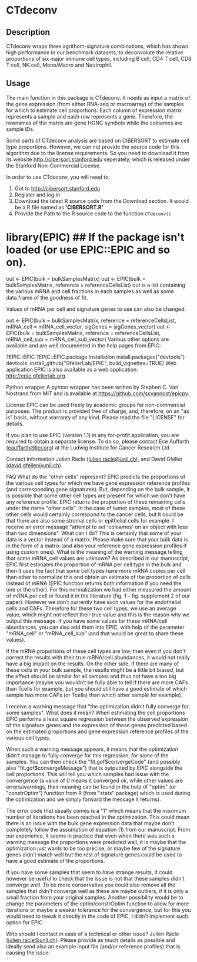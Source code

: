 # CTdeconv

## Description

CTdeconv wraps three agrithom-signature combinations, which has shown high performance in our benchmark datasets, to deconvolute the relative proportions of six major immune cell types, including B cell, CD4 T cell, CD8 T cell, NK cell, Mono/Macro and Neutrophil. 


## Usage

The main function in this package is CTdeconv. It needs as input a matrix of the gene expression (from either RNA-seq or macroarray) of the samples for which to estimate cell proportions. Each column of expression matrix represents a sample and each row represents a gene.  Therefore, the rownames of the matrix are gene HGNC symbols while the colnames are sample IDs. 

Some parts of CTdeconv analysis are based on CIBERSORT to estimate cell type proportions. However, we can not provide the source code for this algorithm due to the license requirements. So you need to download it from its website http://cibersort.stanford.edu seperately, which is released under the Stanford Non-Commercial License.

In order to use CTdeconv, you will need to:

  1. Got to http://cibersort.stanford.edu
  2. Register and log in
  3. Download the latest R source code from the Download section. It would be a R file named as **'CIBERSORT.R'**
  4. Provide the Path to the R source code to the function `CTdeconv()` 




# library(EPIC) ## If the package isn't loaded (or use EPIC::EPIC and so on).
out <- EPIC(bulk = bulkSamplesMatrix)
out <- EPIC(bulk = bulkSamplesMatrix, reference = referenceCellsList)
out is a list containing the various mRNA and cell fractions in each samples as well as some data.frame of the goodness of fit.

Values of mRNA per cell and signature genes to use can also be changed:

out <- EPIC(bulk = bulkSamplesMatrix, reference = referenceCellsList, mRNA_cell = mRNA_cell_vector, sigGenes = sigGenes_vector)
out <- EPIC(bulk = bulkSamplesMatrix, reference = referenceCellsList, mRNA_cell_sub = mRNA_cell_sub_vector)
Various other options are available and are well documented in the help pages from EPIC:

?EPIC::EPIC
?EPIC::EPIC.package
Installation
install.packages("devtools")
devtools::install_github("GfellerLab/EPIC", build_vignettes=TRUE)
Web application
EPIC is also available as a web application: http://epic.gfellerlab.org.

Python wrapper
A pyhton wrapper has been written by Stephen C. Van Nostrand from MIT and is available at https://github.com/scvannost/epicpy.

License
EPIC can be used freely by academic groups for non-commercial purposes. The product is provided free of charge, and, therefore, on an "as is" basis, without warranty of any kind. Please read the file "LICENSE" for details.

If you plan to use EPIC (version 1.1) in any for-profit application, you are required to obtain a separate license. To do so, please contact Ece Auffarth (eauffarth@licr.org) at the Ludwig Institute for Cancer Research Ltd.

Contact information
Julien Racle (julien.racle@unil.ch), and David Gfeller (david.gfeller@unil.ch).

FAQ
What do the "other cells" represent?
EPIC predicts the proportions of the various cell types for which we have gene expression reference profiles (and corresponding gene signatures). But, depending on the bulk sample, it is possible that some other cell types are present for which we don't have any reference profile. EPIC returns the proportion of these remaining cells under the name "other cells". In the case of tumor samples, most of these other cells would certainly correspond to the cancer cells, but it could be that there are also some stromal cells or epithelial cells for example.
I receive an error message "attempt to set 'colnames' on an object with less than two dimensions". What can I do?
This is certainly that some of your data is a vector instead of a matrix. Please make sure that your bulk data is in the form of a matrix (and also your reference gene expression profiles if using custom ones).
What is the meaning of the warning message telling that some mRNA_cell values are unknown?
As described in our manuscript, EPIC first estimates the proportion of mRNA per cell type in the bulk and then it uses the fact that some cell types have more mRNA copies per cell than other to normalize this and obtain an estimate of the proportion of cells instead of mRNA (EPIC function returns both information if you need the one or the other). For this normalization we had either measured the amount of mRNA per cell or found it in the literature (fig. 1 – fig. supplement 2 of our paper). However we don’t currently have such values for the endothelial cells and CAFs. Therefore for these two cell types, we use an average value, which might not reflect their true value and this is the reason why we output this message. If you have some values for these mRNA/cell abundances, you can also add them into EPIC, with help of the parameter "mRNA_cell" or “mRNA_cell_sub” (and that would be great to share these values).

If the mRNA proportions of these cell types are low, then even if you don't correct the results with their true mRNA/cell abundances, it would not really have a big impact on the results. On the other side, if there are many of these cells in your bulk sample, the results might be a little bit biased, but the effect should be similar for all samples and thus not have a too big importance (maybe you wouldn’t be fully able to tell if there are more CAFs than Tcells for example, but you should still have a good estimate of which sample has more CAFs (or Tcells) than which other sample for example).

I receive a warning message that "the optimization didn't fully converge for some samples". What does it mean?
When estimating the cell proportions EPIC performs a least square regression between the observed expression of the signature genes and the expression of these genes predicted based on the estimated proportions and gene expression reference profiles of the various cell types.

When such a warning message appears, it means that the optimization didn’t manage to fully converge for this regression, for some of the samples. You can then check the "fit.gof$convergeCode" (and possibly also "fit.gof$convergeMessage") that is outputted by EPIC alongside the cell proportions. This will tell you which samples had issue with the convergence (a value of 0 means it converged ok, while other values are errors/warnings, their meaning can be found in the help of "optim" (or "constrOptim") function from R (from "stats" package) which is used during the optimization and we simply forward the message it returns).

The error code that usually comes is a "1" which means that the maximum number of iterations has been reached in the optimization. This could mean there is an issue with the bulk gene expression data that maybe don’t completely follow the assumption of equation (1) from our manuscript. From our experience, it seems in practice that even when there was such a warning message the proportions were predicted well, it is maybe that the optimization just wants to be too precise, or maybe few of the signature genes didn’t match well but the rest of signature genes could be used to have a good estimate of the proportions.

If you have some samples that seem to have strange results, it could however be useful to check that the issue is not that these samples didn’t converge well. To be more conservative you could also remove all the samples that didn't converge well as these are maybe outliers, if it is only a small fraction from your original samples. Another possibility would be to change the parameters of the optim/constrOptim function to allow for more iterations or maybe a weaker tolerance for the convergence, but for this you would need to tweak it directly in the code of EPIC, I didn't implement such option for EPIC.

Who should I contact in case of a technical or other issue?
Julien Racle (julien.racle@unil.ch). Please provide as much details as possible and ideally send also an example input file (and/or reference profiles) that is causing the issue.
